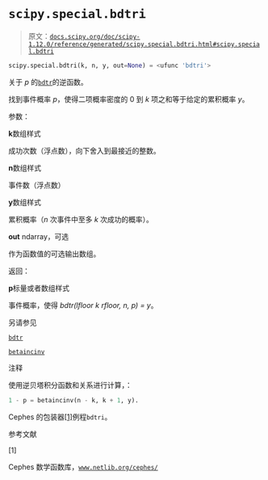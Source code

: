 # `scipy.special.bdtri`

> 原文：[`docs.scipy.org/doc/scipy-1.12.0/reference/generated/scipy.special.bdtri.html#scipy.special.bdtri`](https://docs.scipy.org/doc/scipy-1.12.0/reference/generated/scipy.special.bdtri.html#scipy.special.bdtri)

```py
scipy.special.bdtri(k, n, y, out=None) = <ufunc 'bdtri'>
```

关于 *p* 的[`bdtr`](https://docs.scipy.org/doc/scipy-1.12.0/reference/generated/scipy.special.bdtr.html#scipy.special.bdtr "scipy.special.bdtr")的逆函数。

找到事件概率 *p*，使得二项概率密度的 0 到 *k* 项之和等于给定的累积概率 *y*。

参数：

**k**数组样式

成功次数（浮点数），向下舍入到最接近的整数。

**n**数组样式

事件数（浮点数）

**y**数组样式

累积概率（*n* 次事件中至多 *k* 次成功的概率）。

**out** ndarray，可选

作为函数值的可选输出数组。

返回：

**p**标量或者数组样式

事件概率，使得 *bdtr(lfloor k rfloor, n, p) = y*。

另请参见

[`bdtr`](https://docs.scipy.org/doc/scipy-1.12.0/reference/generated/scipy.special.bdtr.html#scipy.special.bdtr "scipy.special.bdtr")

[`betaincinv`](https://docs.scipy.org/doc/scipy-1.12.0/reference/generated/scipy.special.betaincinv.html#scipy.special.betaincinv "scipy.special.betaincinv")

注释

使用逆贝塔积分函数和关系进行计算，：

```py
1 - p = betaincinv(n - k, k + 1, y). 
```

Cephes 的包装器[[1]](#r8a1cc0c82605-1)例程`bdtri`。

参考文献

[1]

Cephes 数学函数库，[`www.netlib.org/cephes/`](http://www.netlib.org/cephes/)
